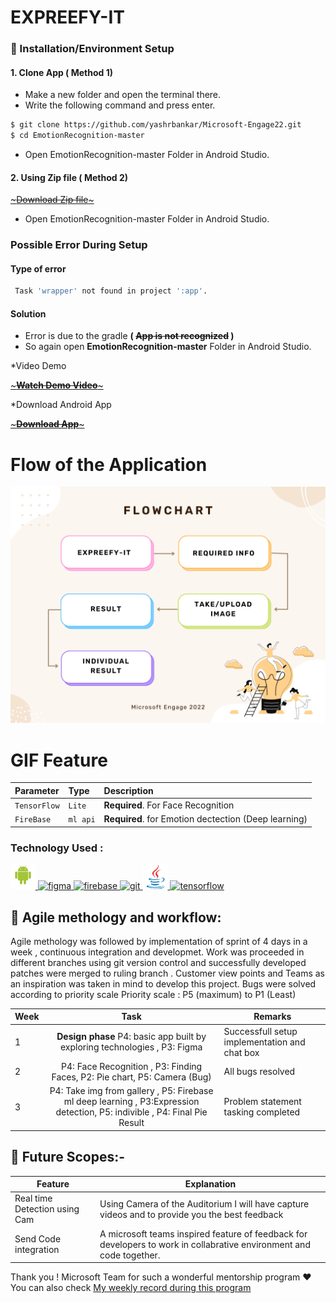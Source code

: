 # EXPREEFY-IT

### 🚩 Installation/Environment Setup

 #### 1. Clone App ( Method 1)
  
  * Make a new folder and open the terminal there.
  * Write the following command and press enter.
  
  ```bash
  $ git clone https://github.com/yashrbankar/Microsoft-Engage22.git
  $ cd EmotionRecognition-master
```
* Open EmotionRecognition-master Folder in Android Studio.

#### 2. Using Zip file ( Method 2)
<a href="https://www.linkedin.com/feed/update/urn:li:activity:6936162661906669568/" target="_blank">~~~Download Zip file~~~</a>
* Open EmotionRecognition-master Folder in Android Studio.

### Possible Error During Setup
#### Type of error 
 ```bash
  Task 'wrapper' not found in project ':app'.
```
#### Solution

* Error is due to the gradle **( ~~App is not recognized~~ )**
* So again open **EmotionRecognition-master** Folder in Android Studio.

*Video Demo

<a href="https://www.linkedin.com/feed/update/urn:li:activity:6936162661906669568/" target="_blank">~~~**Watch Demo Video**~~~</a>

*Download Android App

<a href="https://www.linkedin.com/feed/update/urn:li:activity:6936162661906669568/" target="_blank">~~~**Download App**~~~</a>


# Flow of the Application 

<a href="https://www.linkedin.com/feed/update/urn:li:activity:6936162661906669568/" target="_blank" rel="noreferrer noopener" >
<img src="r-img/flowchart.png" alt="download">
 </img>
 </a>
 
 
 
 # GIF Feature
 
| Parameter | Type     | Description                |
| :-------- | :------- | :------------------------- |
| `TensorFlow` | `Lite` | **Required**. For Face Recognition |
| `FireBase` | `ml api` | **Required**. for Emotion dectection (Deep learning)|


<h3 align="left">Technology Used :</h3>
<p align="left"> <a href="https://developer.android.com" target="_blank" rel="noreferrer"> <img src="https://raw.githubusercontent.com/devicons/devicon/master/icons/android/android-original-wordmark.svg" alt="android" width="40" height="40"/> </a> <a href="https://www.figma.com/" target="_blank" rel="noreferrer"> <img src="https://www.vectorlogo.zone/logos/figma/figma-icon.svg" alt="figma" width="40" height="40"/> </a> <a href="https://firebase.google.com/" target="_blank" rel="noreferrer"> <img src="https://www.vectorlogo.zone/logos/firebase/firebase-icon.svg" alt="firebase" width="40" height="40"/> </a> <a href="https://git-scm.com/" target="_blank" rel="noreferrer"> <img src="https://www.vectorlogo.zone/logos/git-scm/git-scm-icon.svg" alt="git" width="40" height="40"/> </a> <a href="https://www.java.com" target="_blank" rel="noreferrer"> <img src="https://raw.githubusercontent.com/devicons/devicon/master/icons/java/java-original.svg" alt="java" width="40" height="40"/> </a> <a href="https://www.tensorflow.org" target="_blank" rel="noreferrer"> <img src="https://www.vectorlogo.zone/logos/tensorflow/tensorflow-icon.svg" alt="tensorflow" width="40" height="40"/> </a> </p>

 ## 🚩 Agile methology and workflow:
Agile methology was followed by implementation of sprint of 4 days in a week , continuous integration and developmet.
Work was proceeded in different branches using git version control and successfully developed patches were merged to ruling branch . Customer view points and Teams as an inspiration was taken in mind to develop this project. Bugs were solved according to priority scale
Priority scale : P5 (maximum) to P1 (Least)

| Week | Task |  Remarks |
|------|:----:|---------|
| 1    | **Design phase** P4: basic app built by exploring technologies  , P3: Figma|   Successfull setup implementation and chat box            |
| 2    | P4: Face Recognition , P3: Finding Faces, P2: Pie chart, P5: Camera (Bug)     |    All bugs resolved             |
| 3    | P4: Take img from gallery , P5: Firebase ml deep learning  , P3:Expression detection, P5: indivible , P4: Final Pie Result    |     Problem statement tasking completed|


## 🚩 Future Scopes:-
Feature | Explanation
------------ | -------------
Real time Detection using Cam | Using Camera of the Auditorium I will have capture videos and to provide you the best feedback     
Send Code integration | A microsoft teams inspired feature of feedback for developers to work in collabrative environment and code together.

Thank you ! Microsoft Team for such a wonderful mentorship program ❤️
You can also check [My weekly record during this program](https://docs.google.com/document/d/17KTl62Htz-D9crD_tCRvy3G41SqS5Lw5Vvjkq5Fu2qM/edit?usp=sharing)
 
 
